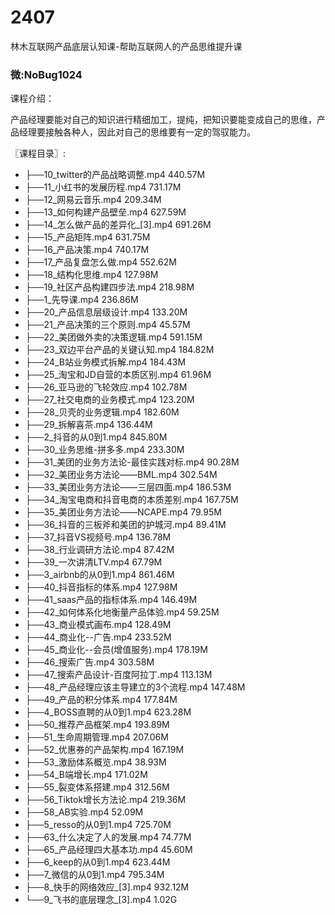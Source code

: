# 2407
林木互联网产品底层认知课-帮助互联网人的产品思维提升课
### 微:NoBug1024 


课程介绍：

产品经理要能对自己的知识进行精细加工，提纯，把知识要能变成自己的思维，产品经理要接触各种人，因此对自己的思维要有一定的驾驭能力。

〖课程目录〗:

- ├──10_twitter的产品战略调整.mp4  440.57M
- ├──11_小红书的发展历程.mp4  731.17M
- ├──12_网易云音乐.mp4  209.34M
- ├──13_如何构建产品壁垒.mp4  627.59M
- ├──14_怎么做产品的差异化_[3].mp4  691.26M
- ├──15_产品矩阵.mp4  631.75M
- ├──16_产品决策.mp4  740.17M
- ├──17_产品复盘怎么做.mp4  552.62M
- ├──18_结构化思维.mp4  127.98M
- ├──19_社区产品构建四步法.mp4  218.98M
- ├──1_先导课.mp4  236.86M
- ├──20_产品信息层级设计.mp4  133.20M
- ├──21_产品决策的三个原则.mp4  45.57M
- ├──22_美团做外卖的决策逻辑.mp4  591.15M
- ├──23_双边平台产品的关键认知.mp4  184.82M
- ├──24_B站业务模式拆解.mp4  184.43M
- ├──25_淘宝和JD自营的本质区别.mp4  61.96M
- ├──26_亚马逊的飞轮效应.mp4  102.78M
- ├──27_社交电商的业务模式.mp4  123.20M
- ├──28_贝壳的业务逻辑.mp4  182.60M
- ├──29_拆解喜茶.mp4  136.44M
- ├──2_抖音的从0到1.mp4  845.80M
- ├──30_业务思维-拼多多.mp4  233.30M
- ├──31_美团的业务方法论-最佳实践对标.mp4  90.28M
- ├──32_美团业务方法论——BML.mp4  302.54M
- ├──33_美团业务方法论——三层四面.mp4  186.53M
- ├──34_淘宝电商和抖音电商的本质差别.mp4  167.75M
- ├──35_美团业务方法论——NCAPE.mp4  79.95M
- ├──36_抖音的三板斧和美团的护城河.mp4  89.41M
- ├──37_抖音VS视频号.mp4  136.78M
- ├──38_行业调研方法论.mp4  87.42M
- ├──39_一次讲清LTV.mp4  67.79M
- ├──3_airbnb的从0到1.mp4  861.46M
- ├──40_抖音指标的体系.mp4  127.98M
- ├──41_saas产品的指标体系.mp4  146.49M
- ├──42_如何体系化地衡量产品体验.mp4  59.25M
- ├──43_商业模式画布.mp4  128.49M
- ├──44_商业化--广告.mp4  233.52M
- ├──45_商业化--会员(增值服务).mp4  178.19M
- ├──46_搜索广告.mp4  303.58M
- ├──47_搜索产品设计-百度阿拉丁.mp4  113.13M
- ├──48_产品经理应该主导建立的3个流程.mp4  147.48M
- ├──49_产品的积分体系.mp4  177.84M
- ├──4_BOSS直聘的从0到1.mp4  623.28M
- ├──50_推荐产品框架.mp4  193.89M
- ├──51_生命周期管理.mp4  207.06M
- ├──52_优惠券的产品架构.mp4  167.19M
- ├──53_激励体系概览.mp4  38.93M
- ├──54_B端增长.mp4  171.02M
- ├──55_裂变体系搭建.mp4  312.56M
- ├──56_Tiktok增长方法论.mp4  219.36M
- ├──58_AB实验.mp4  52.09M
- ├──5_resso的从0到1.mp4  725.70M
- ├──63_什么决定了人的发展.mp4  74.77M
- ├──65_产品经理四大基本功.mp4  45.60M
- ├──6_keep的从0到1.mp4  623.44M
- ├──7_微信的从0到1.mp4  795.34M
- ├──8_快手的网络效应_[3].mp4  932.12M
- └──9_飞书的底层理念_[3].mp4  1.02G
